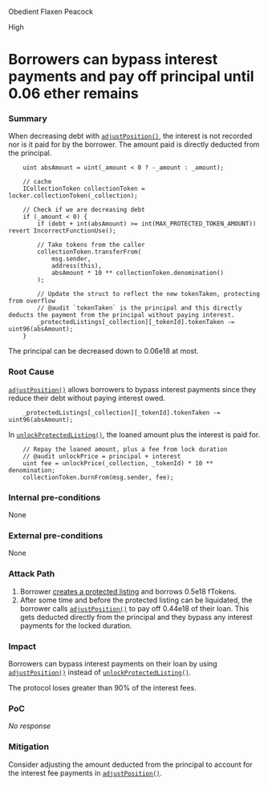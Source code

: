 Obedient Flaxen Peacock

High

# Borrowers can bypass interest payments and pay off principal until 0.06 ether remains

### Summary

When decreasing debt with [`adjustPosition()`](https://github.com/sherlock-audit/2024-08-flayer/blob/main/flayer/src/contracts/ProtectedListings.sol#L380-L399), the interest is not recorded nor is it paid for by the borrower. The amount paid is directly deducted from the principal. 

```solidity
    uint absAmount = uint(_amount < 0 ? -_amount : _amount);
    
    // cache
    ICollectionToken collectionToken = locker.collectionToken(_collection);
    
    // Check if we are decreasing debt
    if (_amount < 0) {
        if (debt + int(absAmount) >= int(MAX_PROTECTED_TOKEN_AMOUNT)) revert IncorrectFunctionUse();
    
        // Take tokens from the caller
        collectionToken.transferFrom(
            msg.sender,
            address(this),
            absAmount * 10 ** collectionToken.denomination()
        );
    
        // Update the struct to reflect the new tokenTaken, protecting from overflow
        // @audit `tokenTaken` is the principal and this directly deducts the payment from the principal without paying interest.
        _protectedListings[_collection][_tokenId].tokenTaken -= uint96(absAmount);
    }
```

The principal can be decreased down to 0.06e18 at most.

### Root Cause

[`adjustPosition()`](https://github.com/sherlock-audit/2024-08-flayer/blob/main/flayer/src/contracts/ProtectedListings.sol#L399) allows borrowers to bypass interest payments since they reduce their debt without paying interest owed.

```solidity
    _protectedListings[_collection][_tokenId].tokenTaken -= uint96(absAmount);
```

In [`unlockProtectedListing()`](https://github.com/sherlock-audit/2024-08-flayer/blob/main/flayer/src/contracts/ProtectedListings.sol#L303-L305), the loaned amount plus the interest is paid for.

```solidity
    // Repay the loaned amount, plus a fee from lock duration
    // @audit unlockPrice = principal + interest
    uint fee = unlockPrice(_collection, _tokenId) * 10 ** denomination;
    collectionToken.burnFrom(msg.sender, fee);
```

### Internal pre-conditions

None

### External pre-conditions

None

### Attack Path

1. Borrower [creates a protected listing](https://github.com/sherlock-audit/2024-08-flayer/blob/main/flayer/src/contracts/ProtectedListings.sol#L117) and borrows 0.5e18 fTokens.
2. After some time and before the protected listing can be liquidated, the borrower calls [`adjustPosition()`](https://github.com/sherlock-audit/2024-08-flayer/blob/main/flayer/src/contracts/ProtectedListings.sol#L386-L399) to pay off 0.44e18 of their loan. This gets deducted directly from the principal and they bypass any interest payments for the locked duration.

### Impact

Borrowers can bypass interest payments on their loan by using [`adjustPosition()`](https://github.com/sherlock-audit/2024-08-flayer/blob/main/flayer/src/contracts/ProtectedListings.sol#L366) instead of [`unlockProtectedListing()`](https://github.com/sherlock-audit/2024-08-flayer/blob/main/flayer/src/contracts/ProtectedListings.sol#L287).

The protocol loses greater than 90% of the interest fees.

### PoC

_No response_

### Mitigation

Consider adjusting the amount deducted from the principal to account for the interest fee payments in [`adjustPosition()`](https://github.com/sherlock-audit/2024-08-flayer/blob/main/flayer/src/contracts/ProtectedListings.sol#L386-L399). 